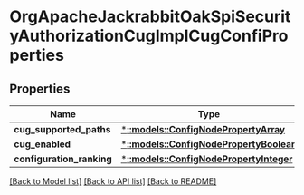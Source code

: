 # OrgApacheJackrabbitOakSpiSecurityAuthorizationCugImplCugConfiProperties

## Properties
Name | Type | Description | Notes
------------ | ------------- | ------------- | -------------
**cug_supported_paths** | [***::models::ConfigNodePropertyArray**](configNodePropertyArray.md) |  | [optional] 
**cug_enabled** | [***::models::ConfigNodePropertyBoolean**](configNodePropertyBoolean.md) |  | [optional] 
**configuration_ranking** | [***::models::ConfigNodePropertyInteger**](configNodePropertyInteger.md) |  | [optional] 

[[Back to Model list]](../README.md#documentation-for-models) [[Back to API list]](../README.md#documentation-for-api-endpoints) [[Back to README]](../README.md)


